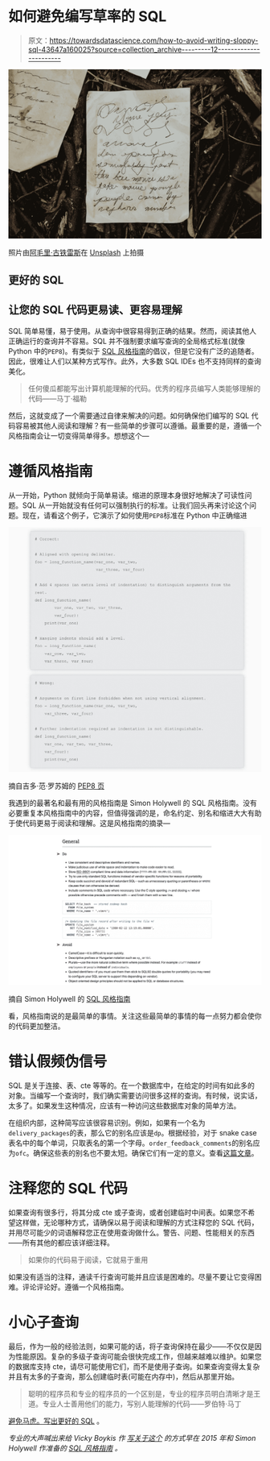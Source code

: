 # 如何避免编写草率的 SQL

> 原文：<https://towardsdatascience.com/how-to-avoid-writing-sloppy-sql-43647a160025?source=collection_archive---------12----------------------->

![](img/26b958ddfbc733d642a81c198cfd8a55.png)

照片由[阿毛里·古铁雷斯](https://unsplash.com/@amaury_guti?utm_source=unsplash&utm_medium=referral&utm_content=creditCopyText)在 [Unsplash](https://unsplash.com/s/photos/sloppy?utm_source=unsplash&utm_medium=referral&utm_content=creditCopyText) 上拍摄

## 更好的 SQL

## 让您的 SQL 代码更易读、更容易理解

SQL 简单易懂，易于使用。从查询中很容易得到正确的结果。然而，阅读其他人正确运行的查询并不容易。SQL 并不强制要求编写查询的全局格式标准(就像 Python 中的`PEP8`)。有类似于 [SQL 风格指南](https://www.sqlstyle.guide)的倡议，但是它没有广泛的追随者。因此，很难让人们以某种方式写作。此外，大多数 SQL IDEs 也不支持同样的查询美化。

> 任何傻瓜都能写出计算机能理解的代码。优秀的程序员编写人类能够理解的代码——马丁·福勒

然后，这就变成了一个需要通过自律来解决的问题。如何确保他们编写的 SQL 代码容易被其他人阅读和理解？有一些简单的步骤可以遵循。最重要的是，遵循一个风格指南会让一切变得简单得多。想想这个—

# 遵循风格指南

从一开始，Python 就倾向于简单易读。缩进的原理本身很好地解决了可读性问题。SQL 从一开始就没有任何可以强制执行的标准。让我们回头再来讨论这个问题。现在，请看这个例子，它演示了如何使用`PEP8`标准在 Python 中正确缩进

![](img/513e9420560f08e84b43861a92207b80.png)

摘自吉多·范·罗苏姆的 [PEP8 页](https://www.python.org/dev/peps/pep-0008/)

我遇到的最著名和最有用的风格指南是 Simon Holywell 的 SQL 风格指南。没有必要重复本风格指南中的内容，但值得强调的是，命名约定、别名和缩进大大有助于使代码更易于阅读和理解。这是风格指南的摘录—

![](img/8e80902d24b68469ccfce5b4ca44b730.png)

摘自 Simon Holywell 的 [SQL 风格指南](https://www.sqlstyle.guide)

看，风格指南说的是最简单的事情。关注这些最简单的事情的每一点努力都会使你的代码更加整洁。

# 错认假频伪信号

SQL 是关于连接、表、cte 等等的。在一个数据库中，在给定的时间有如此多的对象。当编写一个查询时，我们确实需要访问很多这样的查询。有时候，说实话，太多了。如果发生这种情况，应该有一种访问这些数据库对象的简单方法。

在组织内部，这种简写应该很容易识别。例如，如果有一个名为`delivery_packages`的表，那么它的别名应该是`dp`。根据经验，对于 snake case 表名中的每个单词，只取表名的第一个字母。`order_feedback_comments`的别名应为`ofc`。确保这些表的别名也不要太短。确保它们有一定的意义。查看[这篇文章](https://sqlblog.org/2009/10/08/bad-habits-to-kick-using-table-aliases-like-a-b-c-or-t1-t2-t3)。

# 注释您的 SQL 代码

如果查询有很多行，将其分成 cte 或子查询，或者创建临时中间表。如果您不希望这样做，无论哪种方式，请确保以易于阅读和理解的方式注释您的 SQL 代码，并用尽可能少的词语解释您正在使用查询做什么。警告、问题、性能相关的东西——所有其他的都应该详细注释。

> 如果你的代码易于阅读，它就易于重用

如果没有适当的注释，通读千行查询可能并且应该是困难的。尽量不要让它变得困难。评论评论好。遵循一个风格指南。

# 小心子查询

最后，作为一般的经验法则，如果可能的话，将子查询保持在最少——不仅仅是因为性能原因。复杂的多级子查询可能会很快完成工作，但越来越难以维护。如果您的数据库支持 cte，请尽可能使用它们，而不是使用子查询。如果查询变得太复杂并且有太多的子查询，那么创建临时表(可能在内存中)，然后从那里开始。

> 聪明的程序员和专业的程序员的一个区别是，专业的程序员明白清晰才是王道。专业人士善用他们的能力，写别人能理解的代码——罗伯特·马丁

[避免马虎。写出更好的 SQL](https://linktr.ee/kovid) 。

*专业的大声喊出来给 Vicky Boykis 作* [*写关于这个*](http://veekaybee.github.io/2015/06/02/good-sql/) *的方式早在 2015 年和 Simon Holywell 作准备的* [*SQL 风格指南*](https://www.sqlstyle.guide) *。*